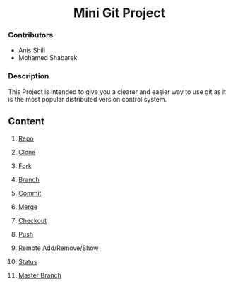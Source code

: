# <center> Mini Git Project</center>

### Contributors

- Anis Shili
- Mohamed Shabarek

### Description

This Project is intended to give you a clearer and easier way to use git as it is the most popular distributed version control system.

## Content

1. [Repo](/repo.md)

1. [Clone](/clone.md)

1. [Fork](/fork.md)

1. [Branch](/branch.md)

1. [Commit](/commit.md)

1. [Merge](/merge.md)

1. [Checkout](/checkout.md)

1. [Push](/Pull.md)

1. [Remote Add/Remove/Show](/remote.md)

1. [Status](/status.md)

1. [Master Branch](/master.md)
